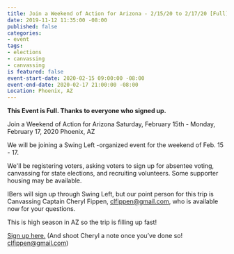 ```yaml
---
title: Join a Weekend of Action for Arizona - 2/15/20 to 2/17/20 [Full]
date: 2019-11-12 11:35:00 -08:00
published: false
categories:
- event
tags:
- elections
- canvassing
- canvassing
is featured: false
event-start-date: 2020-02-15 09:00:00 -08:00
event-end-date: 2020-02-17 21:00:00 -08:00
Location: Phoenix, AZ
---
```


**This Event is Full. Thanks to everyone who signed up.**

Join a Weekend of Action for Arizona
Saturday, February 15th - Monday, February 17, 2020 
Phoenix, AZ 

We will be joining a Swing Left -organized event for the weekend of Feb. 15 - 17. 

We'll be registering voters, asking voters to sign up for absentee voting, canvassing for state elections, and recruiting volunteers. Some supporter housing may be available. 

IBers will sign up through Swing Left, but our point person for this trip is Canvassing Captain Cheryl Fippen, clfippen@gmail.com, who is available now for your questions.

This is high season in AZ so the trip is filling up fast! 

[Sign up here.](https://swingleft.org/p/we-love-arizona-WOA-feb15) (And shoot Cheryl a note once you’ve done so! clfippen@gmail.com)
